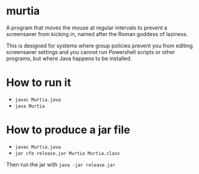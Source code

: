 # murtia
A program that moves the mouse at regular intervals to prevent a screensaver from kicking in, named after the Roman goddess of laziness.

This is designed for systems where group policies prevent you from editing screensaver settings and you cannot run Powershell scripts or other programs, but where Java happens to be installed.


# How to run it

* `javac Murtia.java`
* `java Murtia`


# How to produce a jar file

* `javac Murtia.java`
* `jar cfe release.jar Murtia Murtia.class`

Then run the jar with `java -jar release.jar` 
